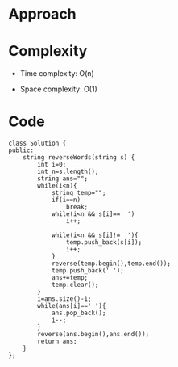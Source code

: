 # Approach
<!-- Describe your approach to solving the problem. -->

# Complexity
- Time complexity: O(n)
<!-- Add your time complexity here, e.g. $$O(n)$$ -->

- Space complexity: O(1)
<!-- Add your space complexity here, e.g. $$O(n)$$ -->

# Code
```
class Solution {
public:
    string reverseWords(string s) {
        int i=0;
        int n=s.length();
        string ans="";
        while(i<n){
            string temp="";
            if(i==n)
                break;
            while(i<n && s[i]==' ')
                i++;

            while(i<n && s[i]!=' '){
                temp.push_back(s[i]);
                i++;
            }
            reverse(temp.begin(),temp.end());
            temp.push_back(' ');
            ans+=temp;
            temp.clear();
        }
        i=ans.size()-1;
        while(ans[i]==' '){
            ans.pop_back();
            i--;
        }
        reverse(ans.begin(),ans.end());
        return ans;
    }
};
```
